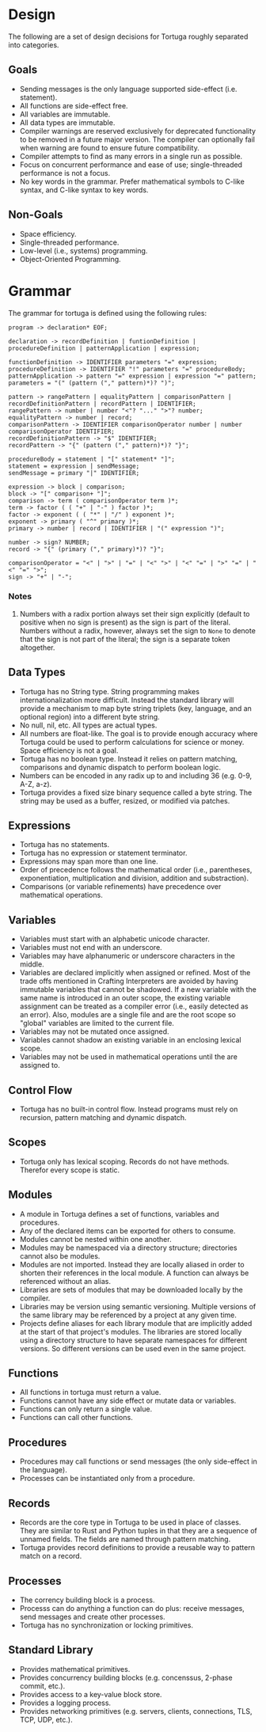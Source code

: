 # Design
The following are a set of design decisions for Tortuga roughly separated into categories.

## Goals
- Sending messages is the only language supported side-effect (i.e. statement).
- All functions are side-effect free.
- All variables are immutable.
- All data types are immutable.
- Compiler warnings are reserved exclusively for deprecated functionality to be removed in a future major version. The compiler can optionally fail when warning are found to ensure future compatibility.
- Compiler attempts to find as many errors in a single run as possible.
- Focus on concurrent performance and ease of use; single-threaded performance is not a focus.
- No key words in the grammar. Prefer mathematical symbols to C-like syntax, and C-like syntax to key words.

## Non-Goals
- Space efficiency.
- Single-threaded performance.
- Low-level (i.e., systems) programming.
- Object-Oriented Programming.

# Grammar
The grammar for tortuga is defined using the following rules:

```
program -> declaration* EOF;

declaration -> recordDefinition | funtionDefinition | procedureDefinition | patternApplication | expression;

functionDefinition -> IDENTIFIER parameters "=" expression;
procedureDefinition -> IDENTIFIER "!" parameters "=" procedureBody;
patternApplication -> pattern "=" expression | expression "=" pattern;
parameters = "(" (pattern ("," pattern)*)? ")";

pattern -> rangePattern | equalityPattern | comparisonPattern | recordDefinitionPattern | recordPattern | IDENTIFIER;
rangePattern -> number | number "<"? "..." ">"? number;
equalityPattern -> number | record;
comparisonPattern -> IDENTIFIER comparisonOperator number | number comparisonOperator IDENTIFIER;
recordDefinitionPattern -> "$" IDENTIFIER;
recordPattern -> "{" (pattern ("," pattern)*)? "}";

procedureBody = statement | "[" statement* "]";
statement = expression | sendMessage;
sendMessage = primary "|" IDENTIFIER;

expression -> block | comparison;
block -> "[" comparison+ "]";
comparison -> term ( comparisonOperator term )*;
term -> factor ( ( "+" | "-" ) factor )*;
factor -> exponent ( ( "*" | "/" ) exponent )*;
exponent -> primary ( "^" primary )*;
primary -> number | record | IDENTIFIER | "(" expression ")";

number -> sign? NUMBER;
record -> "{" (primary ("," primary)*)? "}";

comparisonOperator = "<" | ">" | "=" | "<" ">" | "<" "=" | ">" "=" | "<" "=" ">";
sign -> "+" | "-";
```

### Notes
1. Numbers with a radix portion always set their sign explicitly (default to positive when no sign is present) as the sign is part of the literal. Numbers without a radix, however, always set the sign to `None` to denote that the sign is not part of the literal; the sign is a separate token altogether.

##  Data Types
- Tortuga has no String type. String programming makes internationalization more difficult. Instead the standard library will provide a mechanism to map byte string triplets (key, language, and an optional region) into a different byte string.
- No null, nil, etc. All types are actual types.
- All numbers are float-like. The goal is to provide enough accuracy where Tortuga could be used to perform calculations for science or money. Space efficiency is not a goal.
- Tortuga has no boolean type. Instead it relies on pattern matching, comparisons and dynamic dispatch to perform boolean logic.
- Numbers can be encoded in any radix up to and including 36 (e.g. 0-9, A-Z, a-z).
- Tortuga provides a fixed size binary sequence called a byte string. The string may be used as a buffer, resized, or modified via patches.

## Expressions
- Tortuga has no statements.
- Tortuga has no expression or statement terminator.
- Expressions may span more than one line.
- Order of precedence follows the mathematical order (i.e., parentheses, exponentiation, multiplication and division, addition and substraction).
- Comparisons (or variable refinements) have precedence over mathematical operations.

## Variables
- Variables must start with an alphabetic unicode character.
- Variables must not end with an underscore.
- Variables may have alphanumeric or underscore characters in the middle.
- Variables are declared implicitly when assigned or refined. Most of the trade offs mentioned in Crafting Interpreters are avoided by having immutable variables that cannot be shadowed. If a new variable with the same name is introduced in an outer scope, the existing variable assignment can be treated as a compiler error (i.e., easily detected as an error). Also, modules are a single file and are the root scope so "global" variables are limited to the current file.
- Variables may not be mutated once assigned.
- Variables cannot shadow an existing variable in an enclosing lexical scope.
- Variables may not be used in mathematical operations until the are assigned to.

## Control Flow
- Tortuga has no built-in control flow. Instead programs must rely on recursion, pattern matching and dynamic dispatch.

## Scopes
- Tortuga only has lexical scoping. Records do not have methods. Therefor every scope is static.

## Modules
- A module in Tortuga defines a set of functions, variables and procedures.
- Any of the declared items can be exported for others to consume.
- Modules cannot be nested within one another.
- Modules may be namespaced via a directory structure; directories cannot also be modules.
- Modules are not imported. Instead they are locally aliased in order to shorten their references in the local module. A function can always be referenced without an alias.
- Libraries are sets of modules that may be downloaded locally by the compiler.
- Libraries may be version using semantic versioning. Multiple versions of the same library may be referenced by a project at any given time.
- Projects define aliases for each library module that are implicitly added at the start of that project's modules. The libraries are stored locally using a directory structure to have separate namespaces for different versions. So different versions can be used even in the same project.

## Functions
- All functions in tortuga must return a value.
- Functions cannot have any side effect or mutate data or variables.
- Functions can only return a single value.
- Functions can call other functions.

## Procedures
- Procedures may call functions or send messages (the only side-effect in the language).
- Processes can be instantiated only from a procedure.

## Records
- Records are the core type in Tortuga to be used in place of classes. They are similar to Rust and Python tuples in that they are a sequence of unnamed fields. The fields are named through pattern matching.
- Tortuga provides record definitions to provide a reusable way to pattern match on a record. 

## Processes
- The corrency building block is a process.
- Processs can do anything a function can do plus: receive messages, send messages and create other processes.
- Tortuga has no synchronization or locking primitives.

## Standard Library
- Provides mathematical primitives.
- Provides concurrency building blocks (e.g. concenssus, 2-phase commit, etc.).
- Provides access to a key-value block store.
- Provides a logging process.
- Provides networking primitives (e.g. servers, clients, connections, TLS, TCP, UDP, etc.).
